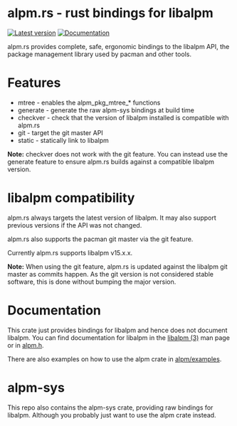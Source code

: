 #  alpm.rs - rust bindings for libalpm

[![Latest version](https://img.shields.io/crates/v/alpm.svg)](https://crates.io/crates/alpm)
[![Documentation](https://docs.rs/alpm/badge.svg)](https://docs.rs/alpm)

alpm.rs provides complete, safe, ergonomic bindings to the libalpm API,
the package management library used by pacman and other tools.

# Features

- mtree - enables the alpm_pkg_mtree_* functions
- generate - generate the raw alpm-sys bindings at build time
- checkver - check that the version of libalpm installed is compatible with alpm.rs
- git - target the git master API
- static - statically link to libalpm


**Note:** checkver does not work with the git feature. You can instead use
the generate feature to ensure alpm.rs builds against a compatible libalpm version.

# libalpm compatibility

alpm.rs always targets the latest version of libalpm. It may also support
previous versions if the API was not changed.

alpm.rs also supports the pacman git master via the git feature.

Currently alpm.rs supports libalpm v15.x.x.

**Note:** When using the git feature, alpm.rs is updated against the libalpm git master
as commits happen. As the git version is not considered stable software, this is done
without bumping the major version.

# Documentation

This crate just provides bindings for libalpm and hence does not document libalpm.
You can find documentation for libalpm in the [libalpm (3)](https://man.archlinux.org/man/core/pacman/libalpm.3.en) man page or in [alpm.h](https://gitlab.archlinux.org/pacman/pacman/-/blob/master/lib/libalpm/alpm.h).

There are also examples on how to use the alpm crate in [alpm/examples](alpm/examples).

# alpm-sys

This repo also contains the alpm-sys crate, providing raw bindings for libalpm.
Although you probably just want to use the alpm crate instead.
